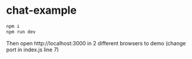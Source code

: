 # chat-example

```bash
npm i
npm run dev
```
Then open http://localhost:3000 in 2 different browsers to demo (change port in index.js line 7)
